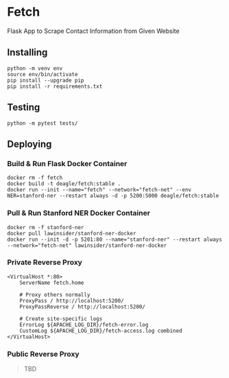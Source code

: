 Fetch
=====
Flask App to Scrape Contact Information from Given Website

## Installing
```
python -m venv env
source env/bin/activate
pip install --upgrade pip
pip install -r requirements.txt
```

## Testing
```
python -m pytest tests/
```

## Deploying

### Build & Run Flask Docker Container
```
docker rm -f fetch
docker build -t deagle/fetch:stable .
docker run --init --name="fetch" --network="fetch-net" --env NER=stanford-ner --restart always -d -p 5200:5000 deagle/fetch:stable
```

### Pull & Run Stanford NER Docker Container
```
docker rm -f stanford-ner
docker pull lawinsider/stanford-ner-docker
docker run --init -d -p 5201:80 --name="stanford-ner" --restart always --network="fetch-net" lawinsider/stanford-ner-docker
```

### Private Reverse Proxy
```
<VirtualHost *:80>
	ServerName fetch.home

	# Proxy others normally
	ProxyPass / http://localhost:5200/
	ProxyPassReverse / http://localhost:5200/

	# Create site-specific logs
	ErrorLog ${APACHE_LOG_DIR}/fetch-error.log
	CustomLog ${APACHE_LOG_DIR}/fetch-access.log combined
</VirtualHost>
```

### Public Reverse Proxy
> TBD